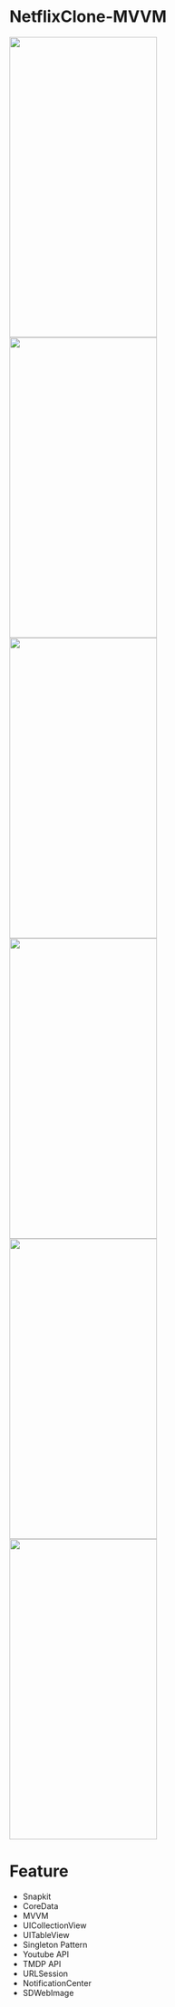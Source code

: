# NetflixClone-MVVM

<p float="left">
  <img src="https://github.com/UmutYLCN/NetflixClone-MVVM/assets/56222030/e4ebe591-179b-4a0c-8ee7-0edc19616d5a" width="260"  height="530"/>
  <img src="https://github.com/UmutYLCN/NetflixClone-MVVM/assets/56222030/a77214ce-f813-45f4-8717-e78aaba83d44" width="260"  height="530"/>
  <img src="https://github.com/UmutYLCN/NetflixClone-MVVM/assets/56222030/ad5c6090-845a-466c-a266-e79a7bc516d1" width="260"  height="530"/>
  <img src="https://github.com/UmutYLCN/NetflixClone-MVVM/assets/56222030/181130f8-05f0-4d59-b385-e3909137d8b8" width="260"  height="530"/>
  <img src="https://github.com/UmutYLCN/NetflixClone-MVVM/assets/56222030/924a5547-75d1-4633-a3a7-f58a64d93fe5" width="260"  height="530"/>
  <img src="https://github.com/UmutYLCN/NetflixClone-MVVM/assets/56222030/ef0ff8d5-7a62-49f3-a9e5-17201b00bb68" width="260"  height="530"/>
</p>


# Feature
- Snapkit
- CoreData
- MVVM
- UICollectionView
- UITableView
- Singleton Pattern
- Youtube API
- TMDP API
- URLSession
- NotificationCenter
- SDWebImage
